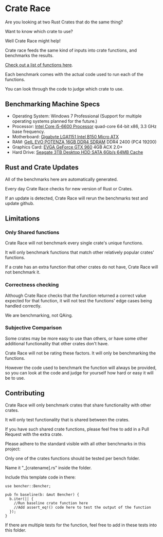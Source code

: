 # Crate Race
Are you looking at two Rust Crates that do the same thing?

Want to know which crate to use?

Well Crate Race might help!

Crate race feeds the same kind of inputs into crate functions, and benchmarks the results.

[Check out a list of functions here](benches).

Each benchmark comes with the actual code used to run each of the functions.

You can look through the code to judge which crate to use.

## Benchmarking Machine Specs

* Operating System: Windows 7 Professional (Support for multiple operating systems planned for the future.)
* Processor: [Intel Core i5-6600 Processor](https://en.wikichip.org/wiki/intel/core_i5/i5-6600) quad-core 64-bit x86, 3.3 GHz base frequency.
* Motherboard: [Gigabyte LGA1151 Intel B150 Micro ATX](https://www.amazon.com/gp/product/B017WL3V4Q/)
* RAM: [GeIL EVO POTENZA 16GB DDR4 SDRAM](https://www.amazon.com/gp/product/B01EWBFZSE) DDR4 2400 (PC4 19200)
* Graphics Card: [EVGA GeForce GTX 960](https://www.amazon.com/gp/product/B01BX3FAWU/) 4GB ACX 2.0+
* Hard Drive: [Seagate 3TB Desktop HDD SATA 6Gb/s 64MB Cache](https://www.amazon.com/gp/product/B005T3GRLY/)

## Rust and Crate Updates
All of the benchmarks here are automatically generated.

Every day Crate Race checks for new version of Rust or Crates.

If an update is detected, Crate Race will rerun the benchmarks test and update github.

## Limitations
### Only Shared functions
Crate Race will not benchmark every single crate's unique functions.

It will only benchmark functions that match other relatively popular crates' functions.

If a crate has an extra function that other crates do not have, Crate Race will not benchmark it.

### Correctness checking
Although Crate Race checks that the function returned a correct value expected for that function, it will not test the functions' edge cases being handled correctly.

We are benchmarking, not QAing.

### Subjective Comparison
Some crates may be more easy to use than others, or have some other additional functionality that other crates don't have.

Crate Race will not be rating these factors. It will only be benchmarking the functions.

However the code used to benchmark the function will always be provided, so you can look at the code and judge for yourself how hard or easy it will be to use.

## Contributing
Crate Race will only benchmark crates that share functionality with other crates.

It will only test functionality that is shared between the crates.

If you have such shared crate functions, please feel free to add in a Pull Request with the extra crate.

Please adhere to the standard visible with all other benchmarks in this project:

Only one of the crates functions should be tested per bench folder.

Name it "_[cratename].rs" inside the folder.

Include this template code in there:

    use bencher::Bencher;

    pub fn baseline(b: &mut Bencher) {
      b.iter(|| {
        //Run baseline crate function here
        //Add assert_eq!() code here to test the output of the function
      });
    }

If there are multiple tests for the function, feel free to add in these tests into this folder.
